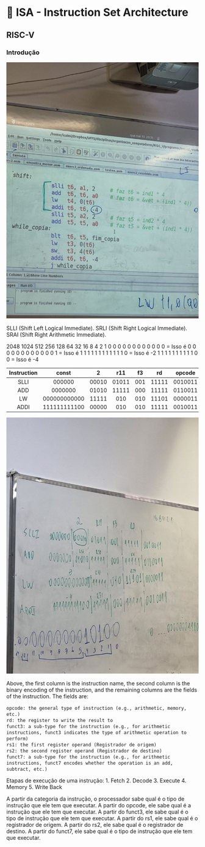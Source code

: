 # 👻 ISA - Instruction Set Architecture

## RISC-V

### Introdução

<img src="./quadro1.jpg">

SLLI (Shift Left Logical Immediate).
SRLI (Shift Right Logical Immediate).
SRAI (Shift Right Arithmetic Immediate).

2048 1024 512 256 128 64 32 16 8 4 2 1
0 0 0 0 0 0 0 0 0 0 0 0 = Isso é 0
0 0 0 0 0 0 0 0 0 0 0 1 = Isso é 1
1 1 1 1 1 1 1 1 1 1 1 0 = Isso é -2
1 1 1 1 1 1 1 1 1 1 0 0 = Isso é -4

| Instruction |    const     |   2   |  r11  | f3  |  rd   | opcode  |
| :---------: | :----------: | :---: | :---: | :-: | :---: | :-----: |
|    SLLI     |    000000    | 00010 | 01011 | 001 | 11111 | 0010011 |
|     ADD     |   0000000    | 01010 | 11111 | 000 | 11111 | 0110011 |
|     LW      | 000000000000 | 11111 |  010  | 010 | 11101 | 0000011 |
|    ADDI     | 111111111100 | 00000 |  010  | 010 | 11111 | 0010011 |

<img src="./resolucao-exercicio.jpg">

Above, the first column is the instruction name, the second column is the binary encoding of the instruction, and the remaining columns are the fields of the instruction. The fields are:

    opcode: the general type of instruction (e.g., arithmetic, memory, etc.)
    rd: the register to write the result to
    funct3: a sub-type for the instruction (e.g., for arithmetic instructions, funct3 indicates the type of arithmetic operation to perform)
    rs1: the first register operand (Registrador de origem)
    rs2: the second register operand (Registrador de destino)
    funct7: a sub-type for the instruction (e.g., for arithmetic instructions, funct7 encodes whether the operation is an add, subtract, etc.)


Etapas de execução de uma instrução:
    1. Fetch
    2. Decode
    3. Execute
    4. Memory
    5. Write Back

A partir da categoria da instrução, o processador sabe qual é o tipo de instrução que ele tem que executar. A partir do opcode, ele sabe qual é a instrução que ele tem que executar. A partir do funct3, ele sabe qual é o tipo de instrução que ele tem que executar. A partir do rs1, ele sabe qual é o registrador de origem. A partir do rs2, ele sabe qual é o registrador de destino. A partir do funct7, ele sabe qual é o tipo de instrução que ele tem que executar.



